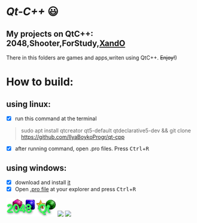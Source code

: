 *_Qt-C++_* :smiley:
===
My projects on QtC++: 2048,Shooter,ForStudy,[XandO](https://github.com/IlyaBoykoProgr/qt-cpp/tree/master/XandO "TicTacToe")
---

There in this folders are games and apps,writen using QtC++.
~~Enjoy!~~)

How to build:
===
using linux:
---
 - [x] run this command at the terminal
 > sudo apt install qtcreator qt5-default qtdeclarative5-dev && git clone https://github.com/IlyaBoykoProgr/qt-cpp

 - [x] after running command, open .pro files. Press <kbd>Ctrl</kbd>+<kbd>R</kbd>
 
using windows:
---
- [x] download and install [it](http://download.qt.io/official_releases/qt/5.12/5.12.4/qt-opensource-windows-x86-5.12.4.exe)
- [x] Open [.pro file]() at your explorer and press <kbd>Ctrl</kbd>+<kbd>R</kbd>

<img src="https://raw.githubusercontent.com/IlyaBoykoProgr/qt-cpp/master/2048-qt/2048.png" height="50"/>
<img src="https://upload.wikimedia.org/wikipedia/commons/thumb/0/0b/Qt_logo_2016.svg/1200px-Qt_logo_2016.svg.png" height="50"/>
<img src="https://upload.wikimedia.org/wikipedia/commons/1/18/ISO_C%2B%2B_Logo.svg" height="50"/>
